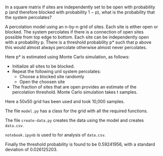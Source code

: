 In a square matrix if sites are independently set to be open with probability p (and therefore blocked with probability 1 − p), what is the probability that the system percolates?

A percolation model using an n-by-n grid of sites. Each site is either open or blocked. The system percolates if there is a connection of open sites possible from top edge to bottom.
Each site can be independently open with a probability p. There is a threshold probability p* such that p above this would almost always percolate otherwise almost never percolates.

Here p* is estimated using Monte Carlo simulation, as follows:
*   Initialize all sites to be blocked.
*   Repeat the following unil system percolates:
    *   Choose a blocked site randomly
    *   Open the choosen site
*   The fraction of sites that are open provides an estimate of the percolation threshold.
Monte Carlo simulation takes t samples.

Here a 50x50 grid has been used and took 10,000 samples.

The file `model.py` has a class for the grid with all the required functions.

The file `create-data.py` creates the data using the model and creates `data.csv`.

`notebook.ipynb` is used to for analysis of `data.csv`.

Finally the threshold probability is found to be 0.59241956, with a standard deviation of 0.026125203.